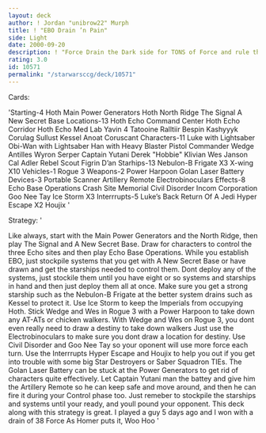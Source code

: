 ```yaml
---
layout: deck
author: ! Jordan "unibrow22" Murph
title: ! "EBO Drain ’n Pain"
side: Light
date: 2000-09-20
description: ! "Force Drain the Dark side for TONS of Force and rule the Gallaxy"
rating: 3.0
id: 10571
permalink: "/starwarsccg/deck/10571"
---
```

Cards: 

'Starting-4
	Hoth Main Power Generators
	Hoth North Ridge
	The Signal
	A New Secret Base
Locations-13
	Hoth Echo Command Center
	Hoth Echo Corridor
	Hoth Echo Med Lab
	Yavin 4
	Tatooine
	Ralltiir
	Bespin
	Kashyyyk
	Corulag
	Sullust
	Kessel
	Anoat
	Coruscant
Characters-11
	Luke with Lightsaber
	Obi-Wan with Lightsaber
	Han with Heavy Blaster Pistol
	Commander Wedge Antilles
	Wyron Serper
	Captain Yutani
	Derek "Hobbie" Klivian
	Wes Janson
	Cal Adler
	Rebel Scout
	Figrin D’an
Starhips-13
	Nebulon-B Frigate X3
	X-wing X10
Vehicles-1
	Rogue 3
Weapons-2
	Power Harpoon
	Golan Laser Battery
Devices-3
	Portable Scanner
	Artillery Remote
	Electrobinoculars
Effects-8
	Echo Base Operations
	Crash Site Memorial
	Civil Disorder
	Incom Corporation
	Goo Nee Tay
	Ice Storm X3
Interrrupts-5
	Luke’s Back
	Return Of A Jedi
	Hyper Escape X2
	Houjix '

Strategy: '

Like always, start with the Main Power Generators and the North Ridge, then play The Signal and A New Secret Base. Draw for characters to control the three Echo sites and then play Echo Base Operations. While you establish EBO,	just stockpile systems that you get with A New Secret Base or have drawn and get the starships needed to control them. Dont deploy any of the systems, just stockile them until you have eight or so systems and starships in hand and then just deploy them all at once. Make sure you get a strong starship such as the Nebulon-B Frigate at the better system drains such as Kessel to protect it. Use Ice Storm to keep the Imperials from occupying Hoth. Stick Wedge and Wes in Rogue 3 with a Power Harpoon to take down any AT-ATs or chicken walkers. With Wedge and Wes on Rogue 3, you dont even really  need to draw a destiny to take down walkers Just use the Electrobinoculars to make sure you dont draw a location for destiny. Use Civil Disorder and Goo Nee Tay so your oponent will use more force each turn. Use the Interrrupts Hyper Escape and Houjix to help you out if you get into trouble with some big Star Destroyers or  Saber Squadron TIEs. The Golan Laser Battery can be stuck at the Power Generators to get rid of characters quite effectively. Let Captain Yutani man the battey and give him the Artillery Remote so he can keep safe and move around, and then he can fire it during your Control phase too. Just remeber to stockpile the starships and systems until your ready, and youll pound your opponent. This deck along with this strategy is great. I played a guy 5 days ago and I won with a drain of 38 Force As Homer puts it, Woo Hoo  '
